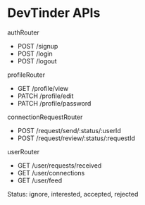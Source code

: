 # DevTinder APIs

authRouter

-   POST /signup
-   POST /login
-   POST /logout

profileRouter

-   GET /profile/view
-   PATCH /profile/edit
-   PATCH /profile/password

connectionRequestRouter

-   POST /request/send/:status/:userId
-   POST /request/review/:status/:requestId

userRouter

-   GET /user/requests/received
-   GET /user/connections
-   GET /user/feed

Status: ignore, interested, accepted, rejected
